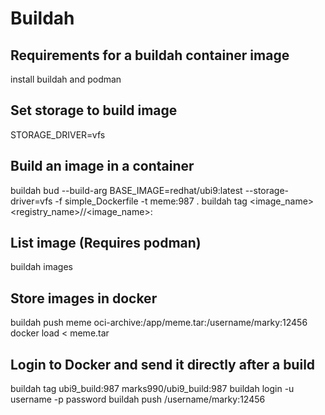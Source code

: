 # Buildah


## Requirements for a buildah container image
install buildah and podman

## Set storage to build image
STORAGE_DRIVER=vfs

## Build an image in a container
buildah bud --build-arg BASE_IMAGE=redhat/ubi9:latest --storage-driver=vfs -f simple_Dockerfile -t meme:987 .
buildah tag <image_name> <registry_name>/<namespace>/<image_name>:<tag>

## List image (Requires podman)
buildah images

## Store images in docker 
buildah push meme oci-archive:/app/meme.tar:/username/marky:12456
docker load < meme.tar

## Login to Docker and send it directly after a build
buildah tag ubi9_build:987 marks990/ubi9_build:987
buildah login -u username -p password
buildah push /username/marky:12456